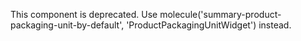 This component is deprecated. Use molecule('summary-product-packaging-unit-by-default', 'ProductPackagingUnitWidget') instead.
